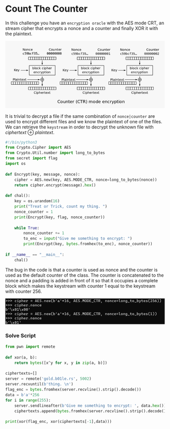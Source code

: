 # Count The Counter

In this challenge you have an `encryption oracle` with the AES mode CRT, an stream cipher that encrypts a nonce and a counter and finally XOR it with the plaintext. 

![Untitled](Count%20The%20Counter%202aecb04a8690463b9fb2047b65db9859/Untitled.png)

It is trivial to decrypt a file if the same combination of `nonce|counter` are used to encrypt different files and we know the plaintext of one of the files. We can retrieve the `keystream` in order to decrypt the unknown file with  $ciphertext\ \oplus \ plaintext$.

```python
#!/bin/python3
from Crypto.Cipher import AES
from Crypto.Util.number import long_to_bytes
from secret import flag
import os

def Encrypt(key, message, nonce):
    cipher = AES.new(key, AES.MODE_CTR, nonce=long_to_bytes(nonce))
    return cipher.encrypt(message).hex()

def chal():
    key = os.urandom(16)
    print("Treat or Trick, count my thing. ")
    nonce_counter = 1
    print(Encrypt(key, flag, nonce_counter))
    
    while True:
        nonce_counter += 1
        to_enc = input("Give me something to encrypt: ")
        print(Encrypt(key, bytes.fromhex(to_enc), nonce_counter))

if __name__ == "__main__":
    chal()
```

The bug in the code is that a counter is used as nonce and the counter is used as the default counter of the class. The counter is concatenated to the nonce and a padding is added in front of it so that it occupies a complete block which makes the keystream with counter 1 equal to the keystream with counter 256.

![Untitled](Count%20The%20Counter%202aecb04a8690463b9fb2047b65db9859/Untitled%201.png)

### Solve Script

```python
from pwn import remote

def xor(a, b):
    return bytes([x^y for x, y in zip(a, b)])

ciphertexts=[]
server = remote('gold.b01le.rs', 5002)
server.recvuntil(b'thing. \n')
flag_enc = bytes.fromhex(server.recvline().strip().decode())
data = b'a'*256
for i in range(255):
    server.sendlineafter(b'Give me something to encrypt: ', data.hex())
    ciphertexts.append(bytes.fromhex(server.recvline().strip().decode()))

print(xor(flag_enc, xor(ciphertexts[-1],data)))
```